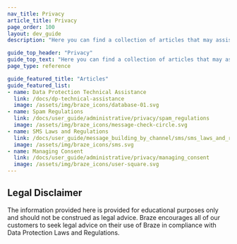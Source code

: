 ```yaml
---
nav_title: Privacy
article_title: Privacy
page_order: 100
layout: dev_guide
description: "Here you can find a collection of articles that may assist you in your use of Braze in compliance with applicable data protection laws and regulations."

guide_top_header: "Privacy"
guide_top_text: "Here you can find a collection of articles that may assist you in your use of Braze in compliance with applicable data protection laws and regulations."
page_type: reference

guide_featured_title: "Articles"
guide_featured_list:
- name: Data Protection Technical Assistance
  link: /docs/dp-technical-assistance
  image: /assets/img/braze_icons/database-01.svg
- name: Spam Regulations
  link: /docs/user_guide/administrative/privacy/spam_regulations
  image: /assets/img/braze_icons/message-check-circle.svg
- name: SMS Laws and Regulations
  link: /docs/user_guide/message_building_by_channel/sms/sms_laws_and_regulations
  image: /assets/img/braze_icons/sms.svg
- name: Managing Consent
  link: /docs/user_guide/administrative/privacy/managing_consent
  image: /assets/img/braze_icons/user-square.svg
---
```


## Legal Disclaimer

The information provided here is provided for educational purposes only and should not be construed as legal advice. Braze encourages all of our customers to seek legal advice on their use of Braze in compliance with Data Protection Laws and Regulations.

<br><br>
